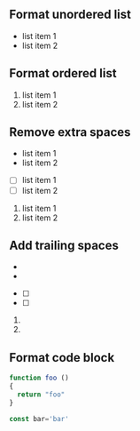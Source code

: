 ## Format unordered list ##

* list item 1
* list item 2


## Format ordered list ##

1) list item 1
2) list item 2


## Remove extra spaces ##

- list item 1
- list item 2

- [ ] list item 1
- [ ] list item 2

1.  list item 1
2.  list item 2


## Add trailing spaces ##

-
- 

- [ ]
- [ ] 

1.
2. 

## Format code block ##

```javascript
function foo ()
{
  return "foo"
}

const bar='bar'
```